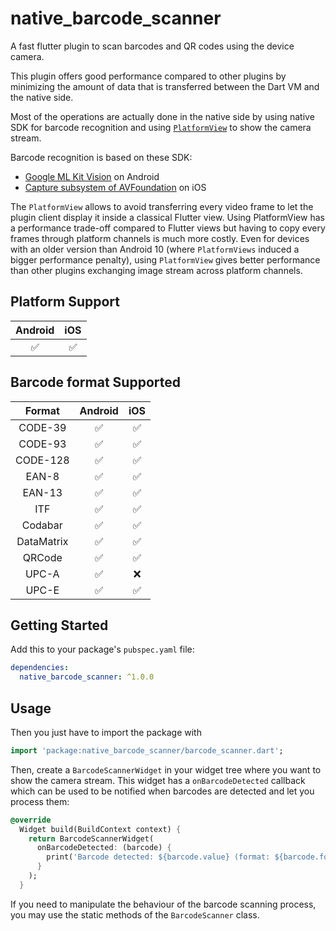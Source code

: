 # native_barcode_scanner

A fast flutter plugin to scan barcodes and QR codes using the device camera.

This plugin offers good performance compared to other plugins by minimizing the amount of data that is transferred between the Dart VM and the native side.

Most of the operations are actually done in the native side by using native SDK for barcode recognition and using [`PlatformView`](https://docs.flutter.dev/platform-integration/android/platform-views) to show the camera stream.

Barcode recognition is based on these SDK:
- [Google ML Kit Vision](https://developers.google.com/ml-kit/vision/barcode-scanning) on Android
- [Capture subsystem of AVFoundation](https://developer.apple.com/documentation/avfoundation/capture_setup) on iOS

The `PlatformView` allows to avoid transferring every video frame to let the plugin client display it inside a classical Flutter view.
Using PlatformView has a performance trade-off compared to Flutter views but having to copy every frames through platform channels is much more costly.
Even for devices with an older version than Android 10 (where `PlatformViews` induced a bigger performance penalty), using `PlatformView` gives better performance than other plugins exchanging image stream across platform channels.

## Platform Support

| Android |  iOS    |
| :-----: | :-----: |
|   ✅    |   ✅    |

## Barcode format Supported

|   Format   | Android |  iOS    |
|:----------:|:-------:| :-----: |
|  CODE-39   |    ✅    |   ✅    |
|  CODE-93   |    ✅    |   ✅    |
|  CODE-128  |    ✅    |   ✅    |
|   EAN-8    |    ✅    |   ✅    |
|   EAN-13   |    ✅    |   ✅    |
|    ITF     |    ✅    |   ✅    |
|  Codabar   |    ✅    |   ✅    |
| DataMatrix |    ✅    |   ✅    |
|   QRCode   |    ✅    |   ✅    |
|   UPC-A    |    ✅    |   ❌    |
|   UPC-E    |    ✅    |   ✅    |

## Getting Started

Add this to your package's `pubspec.yaml` file:

```yaml
dependencies:
  native_barcode_scanner: ^1.0.0
```

## Usage

Then you just have to import the package with

```dart
import 'package:native_barcode_scanner/barcode_scanner.dart';
```

Then, create a `BarcodeScannerWidget` in your widget tree where you want to show the camera stream. This widget has a `onBarcodeDetected` callback which can be used to be notified when barcodes are detected and let you process them:

```dart
@override
  Widget build(BuildContext context) {
    return BarcodeScannerWidget(
      onBarcodeDetected: (barcode) {
        print('Barcode detected: ${barcode.value} (format: ${barcode.format.name})');
      }
    );
  }
```

If you need to manipulate the behaviour of the barcode scanning process, you may use the static methods of the `BarcodeScanner` class.
